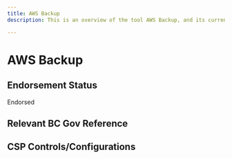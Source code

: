 ```yaml
---
title: AWS Backup
description: This is an overview of the tool AWS Backup, and its current status  within BC Gov.

---
```

<!---
Note: this is a generated file.  You should not edit it directly.  Please check https://github.com/bcgov/cloud-pathfinder for details.
-->
# AWS Backup



## Endorsement Status
Endorsed

## Relevant BC Gov Reference


## CSP Controls/Configurations
